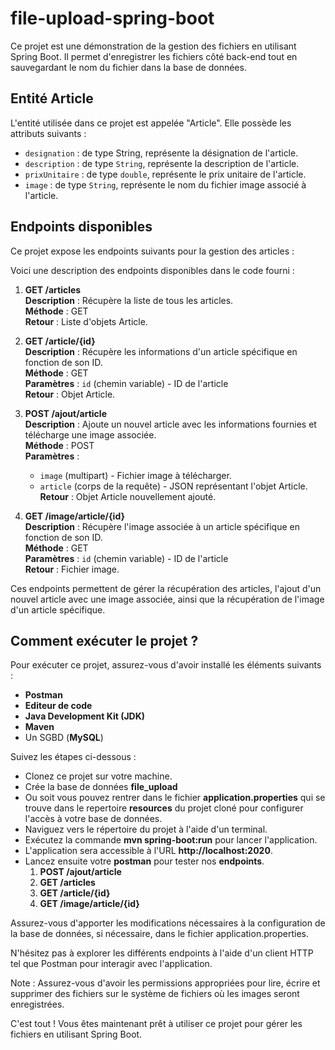 # file-upload-spring-boot
Ce projet est une démonstration de la gestion des fichiers en utilisant Spring Boot. Il permet d'enregistrer les fichiers côté back-end tout en sauvegardant le nom du fichier dans la base de données.

## Entité Article
L'entité utilisée dans ce projet est appelée "Article". Elle possède les attributs suivants :

- `designation` : de type String, représente la désignation de l'article.
- `description` : de type `String`, représente la description de l'article.
- `prixUnitaire` : de type `double`, représente le prix unitaire de l'article.
- `image` : de type `String`, représente le nom du fichier image associé à l'article.

## Endpoints disponibles
Ce projet expose les endpoints suivants pour la gestion des articles :

Voici une description des endpoints disponibles dans le code fourni :

1. **GET /articles**\
   **Description** : Récupère la liste de tous les articles.\
   **Méthode** : GET\
   **Retour** : Liste d'objets Article.


2. **GET /article/{id}**\
   **Description** : Récupère les informations d'un article spécifique en fonction de son ID.\
   **Méthode** : GET\
   **Paramètres** : `id` (chemin variable) - ID de l'article\
   **Retour** : Objet Article.


3. **POST /ajout/article**\
   **Description** : Ajoute un nouvel article avec les informations fournies et télécharge une image associée.\
   **Méthode** : POST\
   **Paramètres** :
    - `image` (multipart) - Fichier image à télécharger.
    - `article` (corps de la requête) - JSON représentant l'objet Article.\
    **Retour** : Objet Article nouvellement ajouté.


4. **GET /image/article/{id}**\
   **Description** : Récupère l'image associée à un article spécifique en fonction de son ID.\
   **Méthode** : GET\
   **Paramètres** : `id` (chemin variable) - ID de l'article\
   **Retour** : Fichier image.

Ces endpoints permettent de gérer la récupération des articles, l'ajout d'un nouvel article avec une image associée, ainsi que la récupération de l'image d'un article spécifique.

## Comment exécuter le projet ?
Pour exécuter ce projet, assurez-vous d'avoir installé les éléments suivants :

- **Postman**
- **Editeur de code**
- **Java Development Kit (JDK)**
- **Maven**
- Un SGBD (**MySQL**)

Suivez les étapes ci-dessous :

- Clonez ce projet sur votre machine.
- Crée la base de données **file_upload**
- Ou soit vous pouvez rentrer dans le fichier **application.properties** qui se trouve dans le repertoire **resources** du projet cloné pour configurer l'accès à votre base de données.
- Naviguez vers le répertoire du projet à l'aide d'un terminal.
- Exécutez la commande **mvn spring-boot:run** pour lancer l'application.
- L'application sera accessible à l'URL **http://localhost:2020**.
- Lancez ensuite votre **postman** pour tester nos **endpoints**.
   1. **POST /ajout/article**
  2. **GET /articles**
  3. **GET /article/{id}**
  4. **GET /image/article/{id}**

Assurez-vous d'apporter les modifications nécessaires à la configuration de la base de données, si nécessaire, dans le fichier application.properties.

N'hésitez pas à explorer les différents endpoints à l'aide d'un client HTTP tel que Postman pour interagir avec l'application.

Note : Assurez-vous d'avoir les permissions appropriées pour lire, écrire et supprimer des fichiers sur le système de fichiers où les images seront enregistrées.

C'est tout ! Vous êtes maintenant prêt à utiliser ce projet pour gérer les fichiers en utilisant Spring Boot.